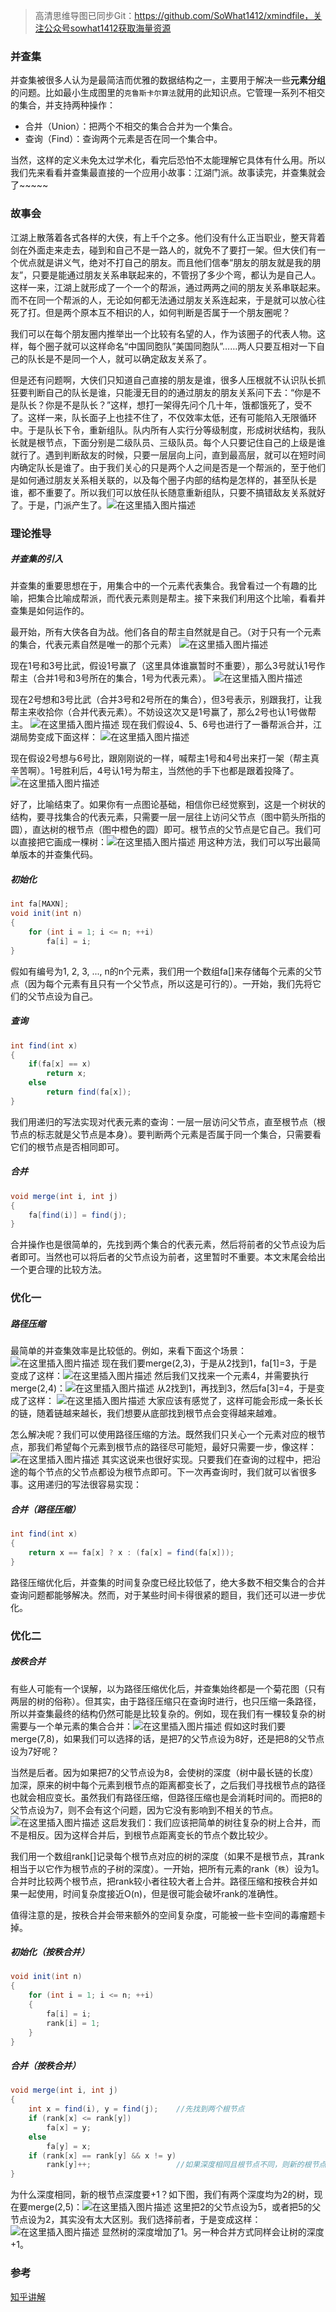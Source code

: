 ﻿
> 高清思维导图已同步Git：https://github.com/SoWhat1412/xmindfile，关注公众号sowhat1412获取海量资源
### 并查集
并查集被很多人认为是最简洁而优雅的数据结构之一，主要用于解决一些**元素分组**的问题。比如最小生成图里的`克鲁斯卡尔算法`就用的此知识点。它管理一系列不相交的集合，并支持两种操作：
- 合并（Union）：把两个不相交的集合合并为一个集合。
- 查询（Find）：查询两个元素是否在同一个集合中。

当然，这样的定义未免太过学术化，看完后恐怕不太能理解它具体有什么用。所以我们先来看看并查集最直接的一个应用小故事：江湖门派。故事读完，并查集就会了~~~~~
### 故事会
江湖上散落着各式各样的大侠，有上千个之多。他们没有什么正当职业，整天背着剑在外面走来走去，碰到和自己不是一路人的，就免不了要打一架。但大侠们有一个优点就是讲义气，绝对不打自己的朋友。而且他们信奉“朋友的朋友就是我的朋友”，只要是能通过朋友关系串联起来的，不管拐了多少个弯，都认为是自己人。这样一来，江湖上就形成了一个一个的帮派，通过两两之间的朋友关系串联起来。而不在同一个帮派的人，无论如何都无法通过朋友关系连起来，于是就可以放心往死了打。但是两个原本互不相识的人，如何判断是否属于一个朋友圈呢？

我们可以在每个朋友圈内推举出一个比较有名望的人，作为该圈子的代表人物。这样，每个圈子就可以这样命名“中国同胞队”美国同胞队”……两人只要互相对一下自己的队长是不是同一个人，就可以确定敌友关系了。

但是还有问题啊，大侠们只知道自己直接的朋友是谁，很多人压根就不认识队长抓狂要判断自己的队长是谁，只能漫无目的的通过朋友的朋友关系问下去：“你是不是队长？你是不是队长？”这样，想打一架得先问个几十年，饿都饿死了，受不了。这样一来，队长面子上也挂不住了，不仅效率太低，还有可能陷入无限循环中。于是队长下令，重新组队。队内所有人实行分等级制度，形成树状结构，我队长就是根节点，下面分别是二级队员、三级队员。每个人只要记住自己的上级是谁就行了。遇到判断敌友的时候，只要一层层向上问，直到最高层，就可以在短时间内确定队长是谁了。由于我们关心的只是两个人之间是否是一个帮派的，至于他们是如何通过朋友关系相关联的，以及每个圈子内部的结构是怎样的，甚至队长是谁，都不重要了。所以我们可以放任队长随意重新组队，只要不搞错敌友关系就好了。于是，门派产生了。![在这里插入图片描述](https://img-blog.csdnimg.cn/20201022173501578.png?#pic_center)
### 理论推导
##### 并查集的引入
并查集的重要思想在于，用集合中的一个元素代表集合。我曾看过一个有趣的比喻，把集合比喻成帮派，而代表元素则是帮主。接下来我们利用这个比喻，看看并查集是如何运作的。

最开始，所有大侠各自为战。他们各自的帮主自然就是自己。（对于只有一个元素的集合，代表元素自然是唯一的那个元素）
![在这里插入图片描述](https://img-blog.csdnimg.cn/20201022173614390.png?#pic_center)

现在1号和3号比武，假设1号赢了（这里具体谁赢暂时不重要），那么3号就认1号作帮主（合并1号和3号所在的集合，1号为代表元素）。
![在这里插入图片描述](https://img-blog.csdnimg.cn/20201022173706458.png?#pic_center)

现在2号想和3号比武（合并3号和2号所在的集合），但3号表示，别跟我打，让我帮主来收拾你（合并代表元素）。不妨设这次又是1号赢了，那么2号也认1号做帮主。
![在这里插入图片描述](https://img-blog.csdnimg.cn/20201022173718980.png?#pic_center)
现在我们假设4、5、6号也进行了一番帮派合并，江湖局势变成下面这样：
![在这里插入图片描述](https://img-blog.csdnimg.cn/20201022173731794.png?#pic_center)

现在假设2号想与6号比，跟刚刚说的一样，喊帮主1号和4号出来打一架（帮主真辛苦啊）。1号胜利后，4号认1号为帮主，当然他的手下也都是跟着投降了。
![在这里插入图片描述](https://img-blog.csdnimg.cn/20201022173742547.png?#pic_center)

好了，比喻结束了。如果你有一点图论基础，相信你已经觉察到，这是一个树状的结构，要寻找集合的代表元素，只需要一层一层往上访问父节点（图中箭头所指的圆），直达树的根节点（图中橙色的圆）即可。根节点的父节点是它自己。我们可以直接把它画成一棵树：![在这里插入图片描述](https://img-blog.csdnimg.cn/20201022173751888.png?#pic_center)
用这种方法，我们可以写出最简单版本的并查集代码。

##### 初始化
```java
int fa[MAXN];
void init(int n)
{
    for (int i = 1; i <= n; ++i)
        fa[i] = i;
}
```
假如有编号为1, 2, 3, ..., n的n个元素，我们用一个数组fa[]来存储每个元素的父节点（因为每个元素有且只有一个父节点，所以这是可行的）。一开始，我们先将它们的父节点设为自己。

##### 查询
```java
int find(int x)
{
    if(fa[x] == x)
        return x;
    else
        return find(fa[x]);
}
```
我们用递归的写法实现对代表元素的查询：一层一层访问父节点，直至根节点（根节点的标志就是父节点是本身）。要判断两个元素是否属于同一个集合，只需要看它们的根节点是否相同即可。
##### 合并
```java
void merge(int i, int j)
{
    fa[find(i)] = find(j);
}
```
合并操作也是很简单的，先找到两个集合的代表元素，然后将前者的父节点设为后者即可。当然也可以将后者的父节点设为前者，这里暂时不重要。本文末尾会给出一个更合理的比较方法。

### 优化一
##### 路径压缩
最简单的并查集效率是比较低的。例如，来看下面这个场景：
![在这里插入图片描述](https://img-blog.csdnimg.cn/20201022173942575.png#pic_center)
现在我们要merge(2,3)，于是从2找到1，fa[1]=3，于是变成了这样：![在这里插入图片描述](https://img-blog.csdnimg.cn/20201022173952867.png#pic_center)
然后我们又找来一个元素4，并需要执行merge(2,4)：![在这里插入图片描述](https://img-blog.csdnimg.cn/20201022174013933.png#pic_center)
从2找到1，再找到3，然后fa[3]=4，于是变成了这样：
![在这里插入图片描述](https://img-blog.csdnimg.cn/20201022174029923.png#pic_center)
大家应该有感觉了，这样可能会形成一条长长的链，随着链越来越长，我们想要从底部找到根节点会变得越来越难。

怎么解决呢？我们可以使用路径压缩的方法。既然我们只关心一个元素对应的根节点，那我们希望每个元素到根节点的路径尽可能短，最好只需要一步，像这样：![在这里插入图片描述](https://img-blog.csdnimg.cn/20201022174043939.png#pic_center)
其实这说来也很好实现。只要我们在查询的过程中，把沿途的每个节点的父节点都设为根节点即可。下一次再查询时，我们就可以省很多事。这用递归的写法很容易实现：
##### 合并（路径压缩）
```java
int find(int x)
{
    return x == fa[x] ? x : (fa[x] = find(fa[x]));
}
```
路径压缩优化后，并查集的时间复杂度已经比较低了，绝大多数不相交集合的合并查询问题都能够解决。然而，对于某些时间卡得很紧的题目，我们还可以进一步优化。

### 优化二
##### 按秩合并
有些人可能有一个误解，以为路径压缩优化后，并查集始终都是一个菊花图（只有两层的树的俗称）。但其实，由于路径压缩只在查询时进行，也只压缩一条路径，所以并查集最终的结构仍然可能是比较复杂的。例如，现在我们有一棵较复杂的树需要与一个单元素的集合合并：![在这里插入图片描述](https://img-blog.csdnimg.cn/20201022174150296.png?#pic_center)
假如这时我们要merge(7,8)，如果我们可以选择的话，是把7的父节点设为8好，还是把8的父节点设为7好呢？

当然是后者。因为如果把7的父节点设为8，会使树的深度（树中最长链的长度）加深，原来的树中每个元素到根节点的距离都变长了，之后我们寻找根节点的路径也就会相应变长。虽然我们有路径压缩，但路径压缩也是会消耗时间的。而把8的父节点设为7，则不会有这个问题，因为它没有影响到不相关的节点。![在这里插入图片描述](https://img-blog.csdnimg.cn/20201022174206266.png#pic_center)
这启发我们：我们应该把简单的树往复杂的树上合并，而不是相反。因为这样合并后，到根节点距离变长的节点个数比较少。

我们用一个数组rank[]记录每个根节点对应的树的深度（如果不是根节点，其rank相当于以它作为根节点的子树的深度）。一开始，把所有元素的rank（`秩`）设为1。合并时比较两个根节点，把rank较小者往较大者上合并。路径压缩和按秩合并如果一起使用，时间复杂度接近O(n)，但是很可能会破坏rank的准确性。

值得注意的是，按秩合并会带来额外的空间复杂度，可能被一些卡空间的毒瘤题卡掉。
##### 初始化（按秩合并）
```java
void init(int n)
{
    for (int i = 1; i <= n; ++i)
    {
        fa[i] = i;
        rank[i] = 1;
    }
}
```
##### 合并（按秩合并）
```java
void merge(int i, int j)
{
    int x = find(i), y = find(j);    //先找到两个根节点
    if (rank[x] <= rank[y])
        fa[x] = y;
    else
        fa[y] = x;
    if (rank[x] == rank[y] && x != y)
        rank[y]++;                   //如果深度相同且根节点不同，则新的根节点的深度+1
}
```
为什么深度相同，新的根节点深度要+1？如下图，我们有两个深度均为2的树，现在要merge(2,5)：![在这里插入图片描述](https://img-blog.csdnimg.cn/20201022174319154.png?#pic_center)
这里把2的父节点设为5，或者把5的父节点设为2，其实没有太大区别。我们选择前者，于是变成这样：
![在这里插入图片描述](https://img-blog.csdnimg.cn/20201022174331244.png#pic_center)
显然树的深度增加了1。另一种合并方式同样会让树的深度+1。

### 参考
[知乎讲解](https://zhuanlan.zhihu.com/p/93647900)






